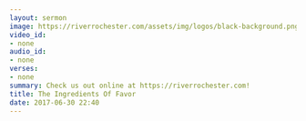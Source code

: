 ```yaml
---
layout: sermon
image: https://riverrochester.com/assets/img/logos/black-background.png
video_id:
- none
audio_id:
- none
verses:
- none
summary: Check us out online at https://riverrochester.com!
title: The Ingredients Of Favor
date: 2017-06-30 22:40
---
```

